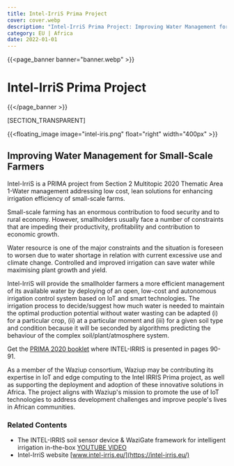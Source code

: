 ```yaml
---
title: Intel-IrriS Prima Project
cover: cover.webp
description: "Intel-IrriS Prima Project: Improving Water Management for Small-Scale Farmers"
category: EU | Africa
date: 2022-01-01
---
```


{{<page_banner banner="banner.webp" >}}
# Intel-IrriS Prima Project
{{</page_banner >}}

[SECTION_TRANSPARENT]

{{<floating_image image="intel-iris.png" float="right" width="400px" >}}

## Improving Water Management for Small-Scale Farmers

Intel-IrriS is a PRIMA project from Section 2 Multitopic 2020 Thematic Area 1-Water management addressing low cost, lean solutions for enhancing irrigation efficiency of small-scale farms. 

Small-scale farming has an enormous contribution to food security and to rural economy. However, smallholders usually face a number of constraints that are impeding their productivity, profitability and contribution to economic growth.

Water resource is one of the major constraints and the situation is foreseen to worsen due to water shortage in relation with current excessive use and climate change. Controlled and improved irrigation can save water while maximising plant growth and yield.

Intel-IrriS will provide the smallholder farmers a more efficient management of its available water by deploying of an open, low-cost and autonomous irrigation control system based on IoT and smart technologies. The irrigation process to decide/suggest how much water is needed to maintain the optimal production potential without water wasting can be adapted (i) for a particular crop, (ii) at a particular moment and (iii) for a given soil type and condition because it will be seconded by algorithms predicting the behaviour of the complex soil/plant/atmosphere system.


Get the [PRIMA 2020 booklet](https://prima-med.org/wp-content/uploads/2021/12/PRIMA_booklet_2020.pdf) where INTEL-IRRIS is presented in pages 90-91.


As a member of the Waziup consortium, Waziup may be contributing its expertise in IoT and edge computing to the Intel IRRIS Prima project, as well as supporting the deployment and adoption of these innovative solutions in Africa. The project aligns with Waziup's mission to promote the use of IoT technologies to address development challenges and improve people's lives in African communities.

### Related Contents

- The INTEL-IRRIS soil sensor device & WaziGate framework for intelligent irrigation in-the-box [YOUTUBE VIDEO](https://www.youtube.com/watch?v=j-1Nk0tv0xM)
- Intel-IrriS website [www.intel-irris.eu/](https://intel-irris.eu/)
